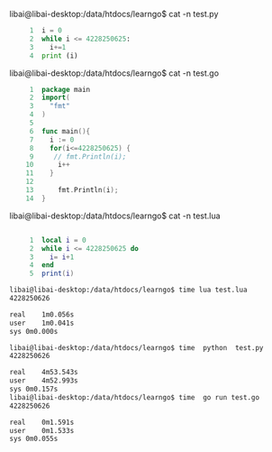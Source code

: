 libai@libai-desktop:/data/htdocs/learngo$ cat -n test.py 
``` python
     1	i = 0
     2	while i <= 4228250625:
     3	  i+=1
     4	print (i)
```

libai@libai-desktop:/data/htdocs/learngo$ cat -n test.go
``` go
     1	package main
     2	import(
     3	  "fmt"
     4	)
     5	
     6	func main(){
     7	  i := 0
     8	  for(i<=4228250625) {
     9	   // fmt.Println(i);
    10	    i++
    11	  }
    12	
    13	    fmt.Println(i);
    14	}
``` 
libai@libai-desktop:/data/htdocs/learngo$ cat -n test.lua 
```lua

     1	local i = 0 
     2	while i <= 4228250625 do
     3	  i= i+1
     4	end
     5	print(i)
```

```bash
libai@libai-desktop:/data/htdocs/learngo$ time lua test.lua
4228250626

real	1m0.056s
user	1m0.041s
sys	0m0.000s

libai@libai-desktop:/data/htdocs/learngo$ time  python  test.py
4228250626

real	4m53.543s
user	4m52.993s
sys	0m0.157s
libai@libai-desktop:/data/htdocs/learngo$ time  go run test.go
4228250626

real	0m1.591s
user	0m1.533s
sys	0m0.055s
```
